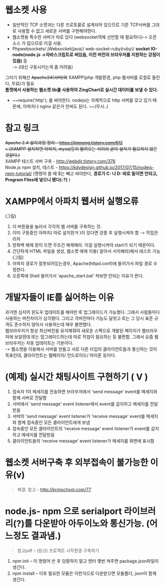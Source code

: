 ﻿# 웹소켓 사용

* 일반적인 TCP 소켓과는 다른 프로토콜로 설계되어 있으므로 기존 TCP서버를 그대로 사용할 수 없고 새로운 서버를 구현해야한다.  
* 웹소켓용 특수한 서버가 따로 있다 (websocket객체 선언할 때 필요하다)-> 오픈 소스 가 많으므로 이걸 사용.  
* Phpwebsockets/ jWebsocket(java)/ web-socket-ruby(ruby)/ **socket IO-node(node.js ->자바스크립트로 써있음, 이전 버전의 브라우저를 지원하는 강점이 있음)** 등  
->	(대신 구동시키는게 좀 어려움)  

그러기 위해선 ~~Apache24(서버)와~~ XAMPP(php 개발환경, php 웹서버를 로컬로 돌린다, 무료)가 필요  
**톰캣에서 사용하는 웹소켓 lib를 사용하여 ZingChart로 실시간 데이터를 보낼 수 있다.**  
- ~~require('http'); 를 써야한다. nodejs는 자체적으로 http 서버를 갖고 있기 때문에, 아파치나 nginx 같은거 안써도 된다. ~~(무시..)  

# 참고 링크
~~Apache 2.4 설치과정 정리 - https://jimnong.tistory.com/612~~   
~~ㄴ(XAMPP 설치하면 아파치, mysql등이 딸려오는 식이라 굳이 설치가 필요하지 않은것같다.)~~  
XAMPP 테스트 서버 구축 - http://webdir.tistory.com/376   
Node.js npm 설치, 테스트 - https://kdydesign.github.io/2017/07/15/nodejs-npm-tutorial/ (명령어 쓸 때 $는 빼고 써야한다, **경로가 C: 나 D: 바로 밑이면 안되고, Program Files에 넣으니 됐다(-?)** )   

# XAMPP에서 아파치 웹서버 실행오류
 (그림)
1.	이 버튼들을 눌러서 각각의 웹 서버를 구축하는 것.   
2.	이미 구동중인 아파치( 따로 설치한거 )이 있다면 강종 후 실행시켜야 함 -> 작업관리자   
3.	방화벽 해제 창이 뜨면 무조건 해제해라. 이걸 실행시켜야 start가 되기 때문이다.    
4.	간단하게 HTML 파일을 생성, 웹소켓 예제 이용( 알아서 서치해라)해서 테스트 가능   
 (그림)
5.	아파치 경로가 잘못되어있는경우, Apache(httpd.conf)에 들어가서 파일 경로 수정한다.  
6.	오른쪽에 Shell 들어가서 ‘apache_start.bat’ 쳐보면 안되는 이유가 뜬다.  

# 개발자들이 IE를 싫어하는 이유
과거엔 심지어 윈도우 업데이트를 해야만 IE 업그레이드가 가능했다. 그래서 사람들마다 사용하는 버전차이가 심각했다. 그리고 각버전마다 기능도 달랏고 iE는 그 당시 표준 규격도 준수하지 않아서 사용하는데 매우 불편했다.   
웹브라우저가 항상 최신버전을 유지해줘야 새로운 스펙으로 개발된 페이지가 웹브라우저에 보일텐데 IE는 업그레이드하는데 따로 작업이 필요하는 등 불편함. 그래서 요즘 웹 브라우저는 자동 업데이트는 기본이다.   
->	웹소켓을 이용해서 서버를 만들고 서로 다른 타입의 클라이언트들과 통신하는 것이 목표인데, 클라이언트는 웹페이지/ 안드로이드/ 아이폰 등이다.  

# (예제) 실시간 채팅사이트 구현하기 ( V )
1.	접속자 1이 메세지를 전송하면 브라우저에서 'send message' event를 메세지와 함께 서버로 전달함    
2.	서버에서 'send message' event listener에서 event를 감지하고 메세지를 전달받음    
3.	서버의 'send message' event listener가 'receive message' event를 메세지와 함께 접속중인 모든 클라이언트에게 보냄   
4.	접속중인 모든 클라이언트의 'receive message' event listener가 event를 감지하고 메세지를 전달받음  
5.	클라이언트들의 'receive message' event listener가 메세지를 화면에 표시함    

# 웹소켓 서버구축 후 외부접속이 불가능한 이유(v)

>해결. 참고 - http://kcmschool.com/77  

# **node.js- npm 으로 serialport 라이브러리**(?)를 다운받아 아두이노와 통신가능. (어느정도 결과냄.)

>참고pdf – (링크)
>프로젝트 시작환경 구축하기
1. npm init – 이 명령어 쓴 후 당황하지 말고 엔터 몇번 쳐주면 package.json파일이 생긴다.
2. npm install – 이후 필요한 모듈은 이런식으로 다운받으면 모듈폴더, json이 함께 생긴다.

